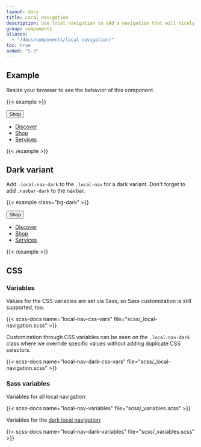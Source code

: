 ```yaml
---
layout: docs
title: Local navigation
description: Use local navigation to add a navigation that will nicely wrap on small viewports.
group: components
aliases:
  - "/docs/components/local-navigation/"
toc: true
added: "5.3"
---
```


## Example

Resize your browser to see the behavior of this component.

{{< example >}}
<nav class="local-nav" aria-label="Basic local navigation">
  <button class="local-nav-button collapsed d-lg-none" type="button" data-bs-toggle="collapse" data-bs-target="#collapseLocalNav" aria-expanded="false" aria-controls="collapseLocalNav">
    <span class="container-xxl">Shop</span>
  </button>
  <div id="collapseLocalNav" class="container-xxl local-nav-collapse d-lg-block collapse">
      <div class="navbar navbar-expand-lg">
        <ul class="navbar-nav w-100">
          <li class="nav-item"><a class="nav-link" href="#"><div class="container-xxl">Discover</div></a></li>
          <li class="nav-item"><a class="nav-link active" href="#" aria-current="page"><div class="container-xxl">Shop</div></a></li>
          <li class="nav-item"><a class="nav-link" href="#"><div class="container-xxl">Services</div></a></li>
        </ul>
      </div>
  </div>
</nav>
{{< /example >}}

## Dark variant

Add `.local-nav-dark` to the `.local-nav` for a dark variant. Don't forget to add `.navbar-dark` to the navbar.

{{< example class="bg-dark" >}}
<nav class="local-nav local-nav-dark" aria-label="Local navigation on dark">
  <button class="local-nav-button collapsed d-lg-none" type="button" data-bs-toggle="collapse" data-bs-target="#collapseLocalNavDark" aria-expanded="false" aria-controls="collapseLocalNavDark">
    <span class="container-xxl">Shop</span>
  </button>
  <div id="collapseLocalNavDark" class="container-xxl local-nav-collapse d-lg-block collapse">
      <div class="navbar navbar-dark navbar-expand-lg">
        <ul class="navbar-nav w-100">
          <li class="nav-item"><a class="nav-link" href="#"><div class="container-xxl">Discover</div></a></li>
          <li class="nav-item"><a class="nav-link active" href="#" aria-current="page"><div class="container-xxl">Shop</div></a></li>
          <li class="nav-item"><a class="nav-link" href="#"><div class="container-xxl">Services</div></a></li>
        </ul>
      </div>
  </div>
</nav>
{{< /example >}}

## CSS

### Variables

Values for the CSS variables are set via Sass, so Sass customization is still supported, too.

{{< scss-docs name="local-nav-css-vars" file="scss/_local-navigation.scss" >}}

Customization through CSS variables can be seen on the `.local-nav-dark` class where we override specific values without adding duplicate CSS selectors.

{{< scss-docs name="local-nav-dark-css-vars" file="scss/_local-navigation.scss" >}}

### Sass variables

Variables for all local navigation:

{{< scss-docs name="local-nav-variables" file="scss/_variables.scss" >}}

Variables for the [dark local navigation](#dark-variant):

{{< scss-docs name="local-nav-dark-variables" file="scss/_variables.scss" >}}
